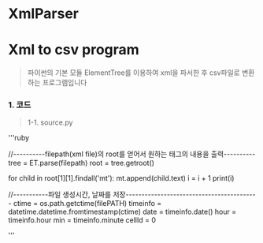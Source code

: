 # XmlParser
Xml to csv program 
==================
> 파이썬의 기본 모듈 ElementTree를 이용하여 xml을 파서한 후 csv파일로 변환하는 프로그램입니다

### 1. 코드
> 1-1. source.py

'''ruby

//----------filepath(xml file)의 root를 얻어서 원하는 태그의 내용을 출력----------
tree = ET.parse(filepath)
root = tree.getroot()

for child in root[1][1].findall('mt'):
     mt.append(child.text)
     i = i + 1
print(i)

//-----------파일 생성시간, 날짜를 저장------------------------------------------
ctime = os.path.getctime(filePATH)
    timeinfo = datetime.datetime.fromtimestamp(ctime)
    date = timeinfo.date()
    hour = timeinfo.hour
    min = timeinfo.minute
    cellId = 0
    
'''
